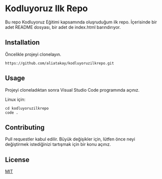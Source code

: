 # Kodluyoruz Ilk Repo

Bu repo Kodluyoruz Eğitimi kapsamında oluşruduğum ilk repo.
İçerisinde bir adet README dosyası, bir adet de index.html barındırıyor.

## Installation

Öncelikle projeyi clonelayın.

```
https://github.com/aliatakay/kodluyoruzilkrepo.git
```

## Usage

Projeyi cloneladıktan sonra Visual Studio Code programında açınız.

Linux için:

```
cd kodluyoruzilkrepo
code .
```

## Contributing

Pull requestler kabul edilir. Büyük değişikler için, lütfen önce neyi değiştirmek istediğinizi tartışmak için bir konu açınız.

## License

[MIT](https://choosealicense.com/licenses/mit/)

